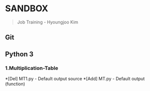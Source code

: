 # SANDBOX
>Job Training - Hyoungjoo Kim

## Git

## Python 3
### 1.Multiplication-Table
*[Del] MT1.py - Default output source
*[Add] MT.py - Default output (function)
